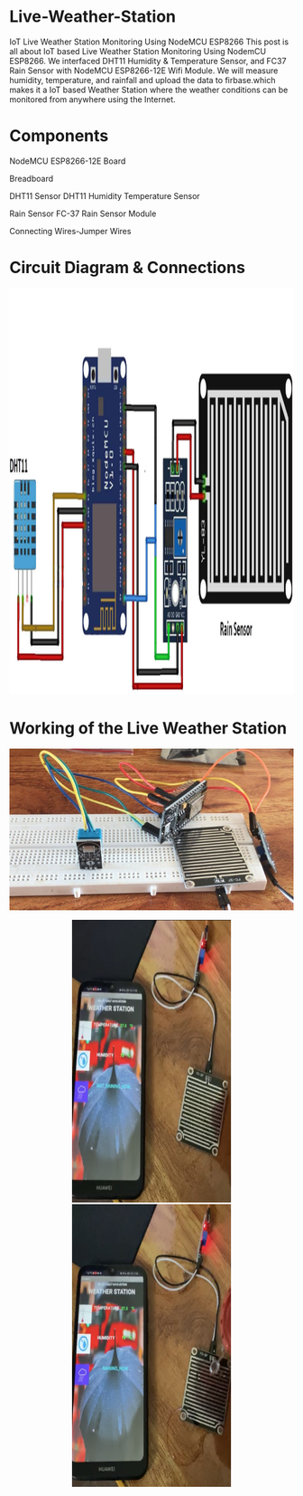 # Live-Weather-Station
IoT Live Weather Station Monitoring Using NodeMCU ESP8266
This post is all about IoT based Live Weather Station Monitoring Using NodemCU ESP8266. 
We interfaced DHT11 Humidity & Temperature Sensor, and FC37 Rain Sensor with NodeMCU ESP8266-12E Wifi Module. 
We will measure humidity, temperature, and rainfall and upload the data to firbase.which makes it a IoT based Weather Station 
where the weather conditions can be monitored from anywhere using the Internet.

# Components

NodeMCU	ESP8266-12E Board

Breadboard

DHT11 Sensor	DHT11 Humidity Temperature Sensor

Rain Sensor	FC-37 Rain Sensor Module

Connecting Wires-Jumper Wires

# Circuit Diagram & Connections

<p >
  <div align="center" >
 <img width="1280" height="720" src="https://github.com/Kanishk-K-U/Live-Weather-Station/blob/main/Circuit-Diagram.jpg">
    </div>
</p>

# Working of the Live Weather Station

<p >
  <div align="center" >
 <img src="https://github.com/Kanishk-K-U/Live-Weather-Station/blob/main/Weather-Station.jpeg">
  </div>
</p>
<p >
  <div align="center" >
 <img width="281.25" height="500" src="https://github.com/Kanishk-K-U/Live-Weather-Station/blob/main/not%20raining.PNG">
 <img width="281.25" height="500" src="https://github.com/Kanishk-K-U/Live-Weather-Station/blob/main/raining.PNG">
    </div>
</p>
